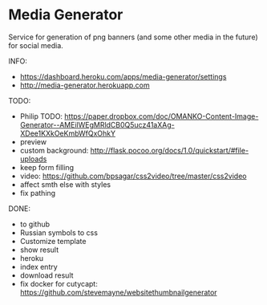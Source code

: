 # Media Generator
Service for generation of png banners (and some other media in the future) for social media.

INFO:
* https://dashboard.heroku.com/apps/media-generator/settings
* http://media-generator.herokuapp.com

TODO:

* Philip TODO: https://paper.dropbox.com/doc/OMANKO-Content-Image-Generator--AMEilWEgMRldCB0Q5ucz41aXAg-XDee1KXkOeKmbWfQxOhkY
* preview
* custom background: http://flask.pocoo.org/docs/1.0/quickstart/#file-uploads
* keep form filling
* video: https://github.com/bpsagar/css2video/tree/master/css2video
* affect smth else with styles
* fix pathing

DONE:

* to github
* Russian symbols to css
* Customize template
* show result
* heroku
* index entry
* download result
* fix docker for cutycapt: https://github.com/stevemayne/websitethumbnailgenerator

